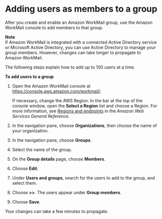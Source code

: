 # Adding users as members to a group<a name="add-group-users"></a>

After you create and enable an Amazon WorkMail group, use the Amazon WorkMail console to add members to that group\.

**Note**  
If Amazon WorkMail is integrated with a connected Active Directory service or Microsoft Active Directory, you can use Active Directory to manage your group members\. However, changes can take longer to propagate to Amazon WorkMail\.

The following steps explain how to add up to 100 users at a time\.

**To add users to a group**

1. Open the Amazon WorkMail console at [https://console\.aws\.amazon\.com/workmail/](https://console.aws.amazon.com/workmail/)\.

   If necessary, change the AWS Region\. In the bar at the top of the console window, open the **Select a Region** list and choose a Region\. For more information, see [Regions and endpoints](https://docs.aws.amazon.com/general/latest/gr/rande.html) in the *Amazon Web Services General Reference*\.

1. In the navigation pane, choose **Organizations**, then choose the name of your organization\.

1. In the navigation pane, choose **Groups**\.

1. Select the name of the group\.

1. On the **Group details** page, choose **Members**\.

1. Choose **Edit**\.

1. Under **Users and groups**, search for the users to add to the group, and select them\.

1. Choose **>>**\. The users appear under **Group members**\.

1. Choose **Save**\.

Your changes can take a few minutes to propagate\.